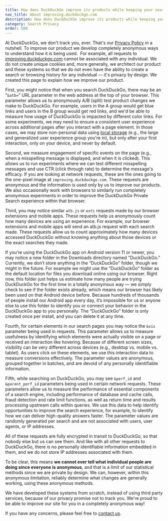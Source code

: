 ```yaml
---
title: How does DuckDuckGo improve its products while keeping your search and browsing history anonymous?
nav_title: About improving.duckduckgo.com
description: How does DuckDuckGo improve its products while keeping your search and browsing history anonymous?
category: Search Privacy
order: 500
---
```


At DuckDuckGo, we don't track you, ever. That's our [Privacy Policy](https://duckduckgo.com/privacy) in a nutshell. To improve our product we develop completely anonymous ways to understand how it is being used.  For example, all requests to [improving.duckduckgo.com](https://improving.duckduckgo.com/) cannot be associated with any individual. We do not create unique cookies and, more generally, we architect our product and these systems so that we do not even have the ability to create a search or browsing history for any individual &mdash; it's privacy by design. We created this page to explain how we improve our product.

First, you might notice that when you search DuckDuckGo, there may be an "`&atb=`" URL parameter in the web address at the top of your browser. This parameter allows us to anonymously A/B (split) test product changes we make to DuckDuckGo. For example, users in the A group would get blue links and users in the B group would get red links, and we'd be able to measure how usage of DuckDuckGo is impacted by different color links. For some experiments, we may need to ensure a consistent user experience across additional pages after you interact with a page element. In those cases, we may store non-personal data using [local storage](https://developer.mozilla.org/en-US/docs/Web/API/Web_Storage_API/Using_the_Web_Storage_API) (e.g., the large and generalized user experience group you're in), but only after your first interaction, only on your device, and never by default.

Second, we measure engagement of specific events on the page (e.g., when a misspelling message is displayed, and when it is clicked). This allows us to run experiments where we can test different misspelling messages and use CTR (click through rate) to determine the message's efficacy. If you are looking at network requests, these are the ones going to the one-pixel image at `improving.duckduckgo.com`. These requests are anonymous and the information is used only by us to improve our products. We also occasionally work with browsers to similarly run completely anonymous experiments in order to improve the DuckDuckGo Private Search experience within that browser.

Third, you may notice similar `atb.js` or `exti` requests made by our browser extensions and mobile apps. These requests help us anonymously count how many devices are using an experience. For example, our browser extensions and mobile apps will send an atb.js request with each search made. These requests allow us to count approximately how many devices accessed DuckDuckGo without knowing anything about those devices or the exact searches they made.

If you’re using the DuckDuckGo app on Android version 11 or newer, you may notice a new folder in the Downloads directory named "DuckDuckGo." Currently, we don’t store anything in the “DuckDuckGo” folder, though we might in the future. For example we might use the “DuckDuckGo” folder as the default location for files you download online using our browser. Right now, this folder just helps us estimate how many people are trying DuckDuckGo for the first time in a totally anonymous way — we simply check to see if the folder exists already, which means our browser has likely been used on that Android device before. Because hundreds of thousands of people install our Android app every day, it’s impossible for us or anyone else to use this folder to identify you or connect your behavior in the DuckDuckGo app to you personally. The “DuckDuckGo” folder is only created once per install, and you can delete it at any time.

Fourth, for certain elements in our search pages you may notice the `&vis` parameter being used in requests. This parameter allows us to measure usefulness by identifying which elements were actually visible on a page or received an interaction like hovering. Because of different screen sizes, visibility can be very different across devices (e.g., desktop vs. mobile vs. tablet). As users click on these elements, we use this interaction data to measure conversions effectively. The parameter values are anonymous, grouped together in batches, and are devoid of any personally identifiable information.

Fifth, while searching on DuckDuckGo, you may see `&perf_id` and `&parent_perf_id` parameters being used in certain network requests. These parameters allow us to measure the performance of essential components of a search engine, including performance of database and cache calls, fraud detection and rate limit functions, as well as return time and results processing upstream calls within queries. We use this data to help identify opportunities to improve the search experience, for example, to identify how we can deliver high-quality answers faster. The parameter values are randomly generated per search and are not associated with users, user agents, or IP addresses.

All of these requests are fully encrypted in transit to DuckDuckGo, so that nobody else but us can see them. And like with all other requests to DuckDuckGo, there is no personally identifiable information embedded in them, and we do not store IP addresses associated with them.

To be clear, this means **we cannot ever tell what individual people are doing since everyone is anonymous**, and that is a limit of our statistical methods since we are private by design. We can, however, within this anonymous limitation, reliably determine what changes are generally working, using these anonymous methods.

We have developed these systems from scratch, instead of using third party services, because of our privacy promise not to track you. We're proud to be able to improve our site for you in a completely anonymous way!

If you have any concerns, please feel free to <a href="{{ site.baseurl }}/company/contact-us/">contact us</a>.
